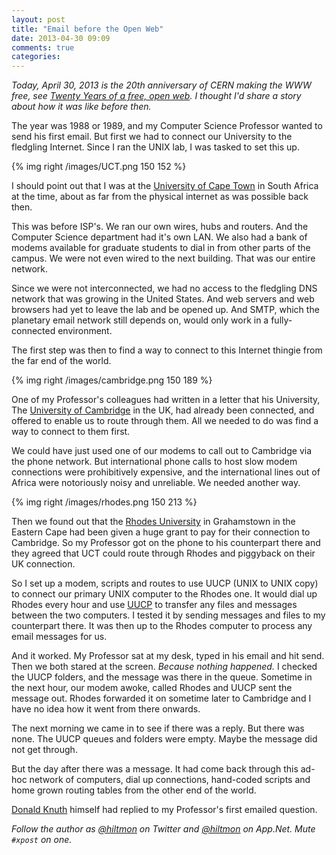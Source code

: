 ```yaml
---
layout: post
title: "Email before the Open Web"
date: 2013-04-30 09:09
comments: true
categories: 
---
```


*Today, April 30, 2013 is the 20th anniversary of CERN making the WWW free, see [Twenty Years of a free, open web][1]. I thought I'd share a story about how it was like before then.*

The year was 1988 or 1989, and my Computer Science Professor wanted to send his first email. But first we had to connect our University to the fledgling Internet. Since I ran the UNIX lab, I was tasked to set this up.

{% img right /images/UCT.png 150 152 %}

I should point out that I was at the [University of Cape Town][2] in South Africa at the time, about as far from the physical internet as was possible back then.

This was before ISP's. We ran our own wires, hubs and routers. And the Computer Science department had it's own LAN. We also had a bank of modems available for graduate students to dial in from other parts of the campus. We were not even wired to the next building. That was our entire network.

Since we were not interconnected, we had no access to the fledgling DNS network that was growing in the United States. And web servers and web browsers had yet to leave the lab and be opened up. And SMTP, which the planetary email network still depends on, would only work in a fully-connected environment.

The first step was then to find a way to connect to this Internet thingie from the far end of the world.

{% img right /images/cambridge.png 150 189 %}

One of my Professor's colleagues had written in a letter that his University, The [University of Cambridge][3] in the UK, had already been connected, and offered to enable us to route through them. All we needed to do was find a way to connect to them first.

We could have just used one of our modems to call out to Cambridge via the phone network. But international phone calls to host slow modem connections were prohibitively expensive, and the international lines out of Africa were notoriously noisy and unreliable. We needed another way.

{% img right /images/rhodes.png 150 213 %}

Then we found out that the [Rhodes University][4] in Grahamstown in the Eastern Cape had been given a huge grant to pay for their connection to Cambridge. So my Professor got on the phone to his counterpart there and they agreed that UCT could route through Rhodes and piggyback on their UK connection.

So I set up a modem, scripts and routes to use UUCP (UNIX to UNIX copy) to connect our primary UNIX computer to the Rhodes one. It would dial up Rhodes every hour and use [UUCP][5] to transfer any files and messages between the two computers. I tested it by sending messages and files to my counterpart there. It was then up to the Rhodes computer to process any email messages for us.

And it worked. My Professor sat at my desk, typed in his email and hit send. Then we both stared at the screen. *Because nothing happened.* I checked the UUCP folders, and the message was there in the queue.  Sometime in the next hour, our modem awoke, called Rhodes and UUCP sent the message out. Rhodes forwarded it on sometime later to Cambridge and I have no idea how it went from there onwards.

The next morning we came in to see if there was a reply. But there was none. The UUCP queues and folders were empty. Maybe the message did not get through.

But the day after there was a message. It had come back through this ad-hoc network of computers, dial up connections, hand-coded scripts and home grown routing tables from the other end of the world.

[Donald Knuth][6] himself had replied to my Professor's first emailed question.

*Follow the author as [@hiltmon](http://twitter.com/hiltmon) on Twitter and [@hiltmon](http://alpha.app.net/hiltmon) on App.Net. Mute `#xpost` on one.*

[1]:	http://info.cern.ch
[2]:	http://www.uct.ac.za
[3]:	http://www.cam.ac.uk
[4]:	http://www.ru.ac.za
[5]:	http://en.wikipedia.org/wiki/UUCP
[6]:	http://en.wikipedia.org/wiki/Donald_Knuth